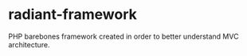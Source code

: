 # radiant-framework
PHP barebones framework created in order to better understand MVC architecture.
